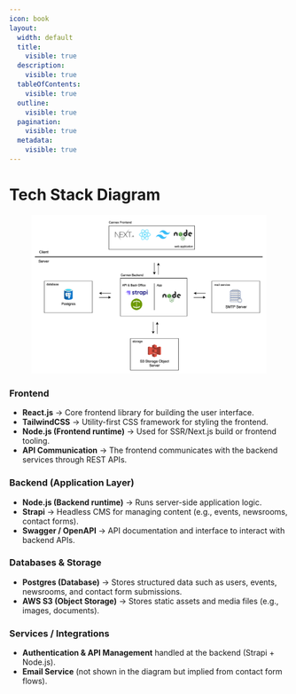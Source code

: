 ```yaml
---
icon: book
layout:
  width: default
  title:
    visible: true
  description:
    visible: true
  tableOfContents:
    visible: true
  outline:
    visible: true
  pagination:
    visible: true
  metadata:
    visible: true
---
```


# Tech Stack Diagram



<figure><img src="../.gitbook/assets/image.png" alt=""><figcaption></figcaption></figure>

### Frontend

* **React.js** → Core frontend library for building the user interface.
* **TailwindCSS** → Utility-first CSS framework for styling the frontend.
* **Node.js (Frontend runtime)** → Used for SSR/Next.js build or frontend tooling.
* **API Communication** → The frontend communicates with the backend services through REST APIs.

### Backend (Application Layer)

* **Node.js (Backend runtime)** → Runs server-side application logic.
* **Strapi** → Headless CMS for managing content (e.g., events, newsrooms, contact forms).
* **Swagger / OpenAPI** → API documentation and interface to interact with backend APIs.

### Databases & Storage

* **Postgres (Database)** → Stores structured data such as users, events, newsrooms, and contact form submissions.
* **AWS S3 (Object Storage)** → Stores static assets and media files (e.g., images, documents).

### Services / Integrations

* **Authentication & API Management** handled at the backend (Strapi + Node.js).
* **Email Service** (not shown in the diagram but implied from contact form flows).
